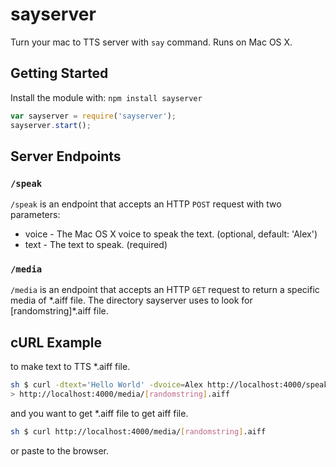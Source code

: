 # sayserver

Turn your mac to TTS server with `say` command.
Runs on Mac OS X.

## Getting Started
Install the module with: `npm install sayserver`

```javascript
var sayserver = require('sayserver');
sayserver.start();
```

## Server Endpoints

### `/speak`

`/speak` is an endpoint that accepts an HTTP `POST` request with two parameters:

* voice - The Mac OS X voice to speak the text. (optional, default: 'Alex')
* text - The text to speak. (required)

### `/media`

`/media` is an endpoint that accepts an HTTP `GET` request to return a specific media of \*.aiff file. The directory sayserver uses to look for [randomstring]*\.aiff file.

## cURL Example

to make text to TTS *.aiff file.
```sh
sh $ curl -dtext='Hello World' -dvoice=Alex http://localhost:4000/speak
> http://localhost:4000/media/[randomstring].aiff
```

and you want to get *.aiff file
to get aiff file.
```sh
sh $ curl http://localhost:4000/media/[randomstring].aiff
```
or paste to the browser.
